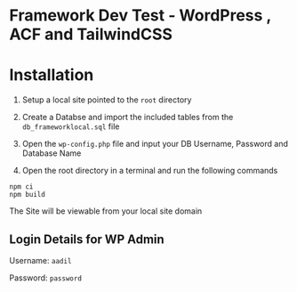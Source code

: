 
# Framework Dev Test - WordPress , ACF and TailwindCSS



# Installation

1. Setup a local site pointed to the `root` directory


2. Create a Databse and import the included tables from the `db_frameworklocal.sql` file


3. Open the `wp-config.php` file and input your DB Username, Password and Database Name

4. Open the root directory in a terminal and run the following commands

```
npm ci
npm build
```

The Site will be viewable from your local site domain


## Login Details for WP Admin

Username: `aadil`

Password: `password`